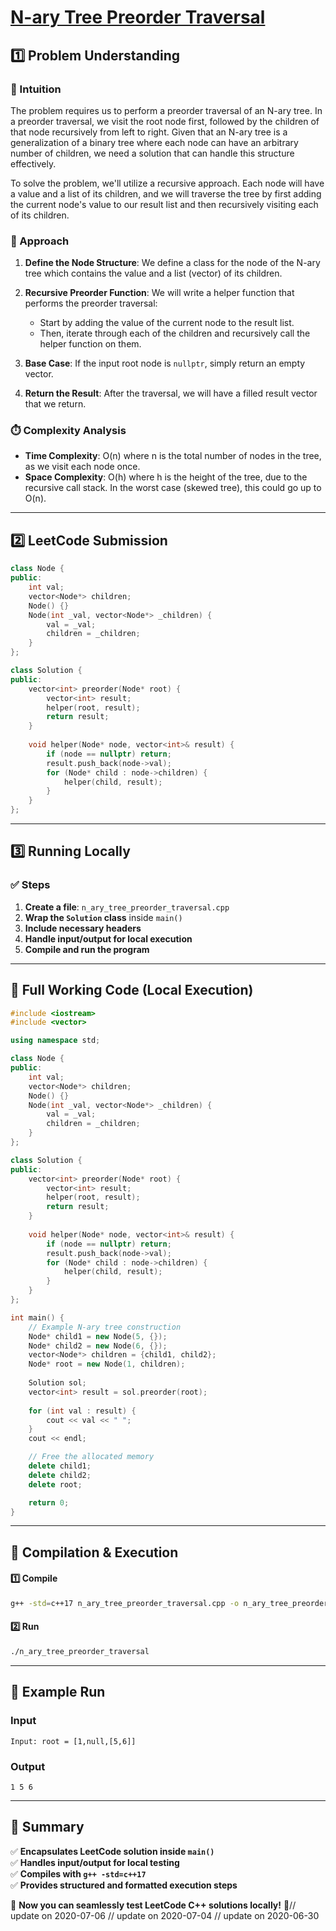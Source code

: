 # **[N-ary Tree Preorder Traversal](https://leetcode.com/problems/n-ary-tree-preorder-traversal/description/)**  

## **1️⃣ Problem Understanding**  
### **📌 Intuition**  
The problem requires us to perform a preorder traversal of an N-ary tree. In a preorder traversal, we visit the root node first, followed by the children of that node recursively from left to right. Given that an N-ary tree is a generalization of a binary tree where each node can have an arbitrary number of children, we need a solution that can handle this structure effectively.

To solve the problem, we'll utilize a recursive approach. Each node will have a value and a list of its children, and we will traverse the tree by first adding the current node's value to our result list and then recursively visiting each of its children.

### **🚀 Approach**  
1. **Define the Node Structure**: We define a class for the node of the N-ary tree which contains the value and a list (vector) of its children.
  
2. **Recursive Preorder Function**: We will write a helper function that performs the preorder traversal:
    - Start by adding the value of the current node to the result list.
    - Then, iterate through each of the children and recursively call the helper function on them.

3. **Base Case**: If the input root node is `nullptr`, simply return an empty vector.

4. **Return the Result**: After the traversal, we will have a filled result vector that we return.

### **⏱️ Complexity Analysis**  
- **Time Complexity**: O(n) where n is the total number of nodes in the tree, as we visit each node once.
- **Space Complexity**: O(h) where h is the height of the tree, due to the recursive call stack. In the worst case (skewed tree), this could go up to O(n).

---  

## **2️⃣ LeetCode Submission**  
```cpp
class Node {
public:
    int val;
    vector<Node*> children;
    Node() {}
    Node(int _val, vector<Node*> _children) {
        val = _val;
        children = _children;
    }
};

class Solution {
public:
    vector<int> preorder(Node* root) {
        vector<int> result;
        helper(root, result);
        return result;
    }
    
    void helper(Node* node, vector<int>& result) {
        if (node == nullptr) return;
        result.push_back(node->val);
        for (Node* child : node->children) {
            helper(child, result);
        }
    }
};
```  

---  

## **3️⃣ Running Locally**  
### **✅ Steps**  
1. **Create a file**: `n_ary_tree_preorder_traversal.cpp`  
2. **Wrap the `Solution` class** inside `main()`  
3. **Include necessary headers**  
4. **Handle input/output for local execution**  
5. **Compile and run the program**  

---  

## **📝 Full Working Code (Local Execution)**  
```cpp
#include <iostream>
#include <vector>

using namespace std;

class Node {
public:
    int val;
    vector<Node*> children;
    Node() {}
    Node(int _val, vector<Node*> _children) {
        val = _val;
        children = _children;
    }
};

class Solution {
public:
    vector<int> preorder(Node* root) {
        vector<int> result;
        helper(root, result);
        return result;
    }
    
    void helper(Node* node, vector<int>& result) {
        if (node == nullptr) return;
        result.push_back(node->val);
        for (Node* child : node->children) {
            helper(child, result);
        }
    }
};

int main() {
    // Example N-ary tree construction
    Node* child1 = new Node(5, {});
    Node* child2 = new Node(6, {});
    vector<Node*> children = {child1, child2};
    Node* root = new Node(1, children);
    
    Solution sol;
    vector<int> result = sol.preorder(root);
    
    for (int val : result) {
        cout << val << " ";
    }
    cout << endl;

    // Free the allocated memory
    delete child1;
    delete child2;
    delete root;

    return 0;
}
```  

---  

## **🔧 Compilation & Execution**  
#### **1️⃣ Compile**  
```bash
g++ -std=c++17 n_ary_tree_preorder_traversal.cpp -o n_ary_tree_preorder_traversal
```  

#### **2️⃣ Run**  
```bash
./n_ary_tree_preorder_traversal
```  

---  

## **🎯 Example Run**  
### **Input**  
```
Input: root = [1,null,[5,6]]
```  
### **Output**  
```
1 5 6 
```  

---  

## **📌 Summary**  
✅ **Encapsulates LeetCode solution inside `main()`**  
✅ **Handles input/output for local testing**  
✅ **Compiles with `g++ -std=c++17`**  
✅ **Provides structured and formatted execution steps**  

🚀 **Now you can seamlessly test LeetCode C++ solutions locally!** 🚀// update on 2020-07-06
// update on 2020-07-04
// update on 2020-06-30
